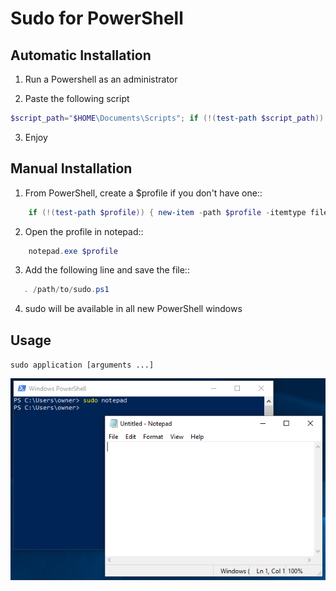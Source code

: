 
# Sudo for PowerShell


## Automatic Installation

1. Run a Powershell as an administrator

2. Paste the following script

```powershell
$script_path="$HOME\Documents\Scripts"; if (!(test-path $script_path)) {New-Item -ItemType directory $script_path} if (!(test-path $profile)) { new-item -path $profile -itemtype file -force }". $script_path\sudo.ps1" | Out-File $profile -append; "function sudo(){if (`$args.Length -eq 1){start-process `$args[0] -verb `"runAs`"} if (`$args.Length -gt 1){start-process `$args[0] -ArgumentList `$args[1..`$args.Length] -verb `"runAs`"}}" | Out-File $script_path\sudo.ps1; powershell
```


3. Enjoy

## Manual Installation
1. From PowerShell, create a $profile if you don't have one::
```powershell
    if (!(test-path $profile)) { new-item -path $profile -itemtype file -force }
```
2. Open the profile in notepad::
```powershell
    notepad.exe $profile
```   
3. Add the following line and save the file::
```powershell
   . /path/to/sudo.ps1
```   
4. sudo will be available in all new PowerShell windows

## Usage
``sudo application [arguments ...]``

![alt text](./img/powershell_sudo_notepad.PNG?style=centerme)



